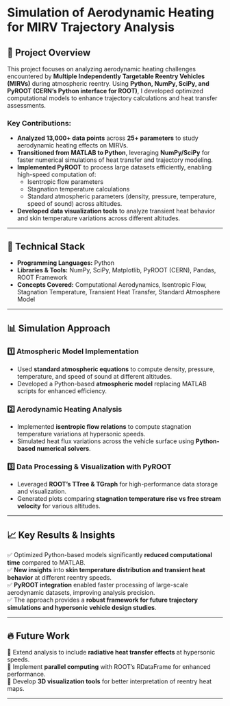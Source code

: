 # Simulation of Aerodynamic Heating for MIRV Trajectory Analysis

## 🚀 Project Overview
This project focuses on analyzing aerodynamic heating challenges encountered by **Multiple Independently Targetable Reentry Vehicles (MIRVs)** during atmospheric reentry. Using **Python, NumPy, SciPy, and PyROOT (CERN’s Python interface for ROOT)**, I developed optimized computational models to enhance trajectory calculations and heat transfer assessments.

### **Key Contributions:**
- **Analyzed 13,000+ data points** across **25+ parameters** to study aerodynamic heating effects on MIRVs.
- **Transitioned from MATLAB to Python**, leveraging **NumPy/SciPy** for faster numerical simulations of heat transfer and trajectory modeling.
- **Implemented PyROOT** to process large datasets efficiently, enabling high-speed computation of:
  - Isentropic flow parameters
  - Stagnation temperature calculations
  - Standard atmospheric parameters (density, pressure, temperature, speed of sound) across altitudes.
- **Developed data visualization tools** to analyze transient heat behavior and skin temperature variations across different altitudes.

---

## 📌 Technical Stack
- **Programming Languages:** Python
- **Libraries & Tools:** NumPy, SciPy, Matplotlib, PyROOT (CERN), Pandas, ROOT Framework
- **Concepts Covered:** Computational Aerodynamics, Isentropic Flow, Stagnation Temperature, Transient Heat Transfer, Standard Atmosphere Model

---

## 📊 Simulation Approach
### **1️⃣ Atmospheric Model Implementation**
- Used **standard atmospheric equations** to compute density, pressure, temperature, and speed of sound at different altitudes.
- Developed a Python-based **atmospheric model** replacing MATLAB scripts for enhanced efficiency.

### **2️⃣ Aerodynamic Heating Analysis**
- Implemented **isentropic flow relations** to compute stagnation temperature variations at hypersonic speeds.
- Simulated heat flux variations across the vehicle surface using **Python-based numerical solvers**.

### **3️⃣ Data Processing & Visualization with PyROOT**
- Leveraged **ROOT’s TTree & TGraph** for high-performance data storage and visualization.
- Generated plots comparing **stagnation temperature rise vs free stream velocity** for various altitudes.

---

## 📈 Key Results & Insights
✅ Optimized Python-based models significantly **reduced computational time** compared to MATLAB.  
✅ **New insights** into **skin temperature distribution and transient heat behavior** at different reentry speeds.  
✅ **PyROOT integration** enabled faster processing of large-scale aerodynamic datasets, improving analysis precision.  
✅ The approach provides a **robust framework for future trajectory simulations and hypersonic vehicle design studies**.  

---

## 🔥 Future Work
🔹 Extend analysis to include **radiative heat transfer effects** at hypersonic speeds.  
🔹 Implement **parallel computing** with ROOT’s RDataFrame for enhanced performance.  
🔹 Develop **3D visualization tools** for better interpretation of reentry heat maps.  

---


